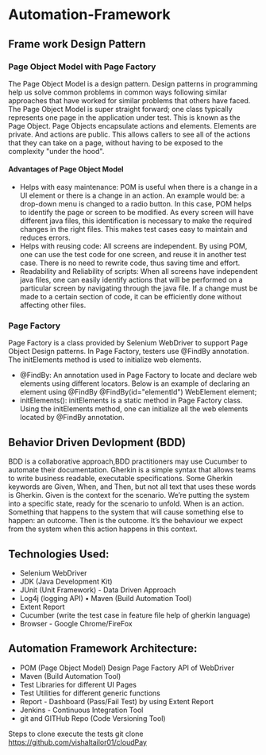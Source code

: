 # Automation-Framework 

## Frame work Design Pattern 
### Page Object Model with Page Factory

The Page Object Model is a design pattern. Design patterns in programming help us solve common problems in common ways following similar approaches that have worked for similar problems that others have faced.
The Page Object Model is super straight forward; one class typically represents one page in the application under test. This is known as the Page Object.
Page Objects encapsulate actions and elements. Elements are private. And actions are public. This allows callers to see all of the actions that they can take on a page, without having to be exposed to the complexity "under the hood".

#### Advantages of Page Object Model

* Helps with easy maintenance: POM is useful when there is a change in a UI element or there is a change in an action. An example would be: a drop-down menu is changed to a radio button. In this case, 
POM helps to identify the page or screen to be modified. As every screen will have different java files, this identification is necessary to make the required changes in the right files. This makes test cases easy to maintain and reduces errors.
* Helps with reusing code: All screens are independent. By using POM, one can use the test code for one screen, and reuse it in another test case. There is no need to rewrite code, thus saving time and effort.
* Readability and Reliability of scripts: When all screens have independent java files, one can easily identify actions that will be performed on a particular screen by navigating through the java file. If a change must be made to a certain section of code, it can be efficiently done without affecting other files.

### Page Factory
Page Factory is a class provided by Selenium WebDriver to support Page Object Design patterns. In Page Factory, testers use @FindBy annotation. The initElements method is used to initialize web elements.
* @FindBy: An annotation used in Page Factory to locate and declare web elements using different locators. Below is an example of declaring an element using @FindBy
@FindBy(id="elementId") WebElement element;
* initElements(): initElements is a static method in Page Factory class. Using the initElements method, one can initialize all the web elements located by @FindBy annotation.

## Behavior Driven Devlopment (BDD)

BDD is a collaborative approach,BDD practitioners may use Cucumber to automate their documentation.
Gherkin is a simple syntax that allows teams to write business readable, executable specifications. 
Some Gherkin keywords are Given, When, and Then, but not all text that uses these words is Gherkin.
Given is the context for the scenario. We’re putting the system into a specific state, ready for the scenario to unfold.
When is an action. Something that happens to the system that will cause something else to happen: an outcome.
Then is the outcome. It’s the behaviour we expect from the system when this action happens in this context.

## Technologies Used:
* Selenium WebDriver
* JDK (Java Development Kit)
* JUnit (Unit Framework) - Data Driven Approach
* Log4j (logging API) • Maven (Build Automation Tool)
* Extent Report
* Cucumber (write the test case in feature file help of gherkin language)
* Browser - Google Chrome/FireFox

## Automation Framework Architecture:
* POM (Page Object Model) Design Page Factory API of WebDriver
* Maven (Build Automation Tool)
* Test Libraries for different UI Pages
* Test Utilities for different generic functions
* Report - Dashboard (Pass/Fail Test) by using Extent Report
* Jenkins - Continuous Integration Tool
* git and GITHub Repo (Code Versioning Tool)

Steps to clone execute the tests git clone https://github.com/vishaltailor01/cloudPay

